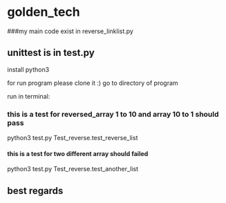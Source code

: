 # golden_tech


###my main code exist in reverse_linklist.py

## unittest is in test.py


install python3


for run program please clone it :)
go to directory of program


run in terminal:
### this is a test for reversed_array 1 to 10 and array 10 to 1 should pass 
python3 test.py Test_reverse.test_reverse_list



#### this is a test for two different array should failed
python3 test.py Test_reverse.test_another_list


## best regards
